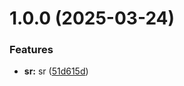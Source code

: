 # 1.0.0 (2025-03-24)


### Features

* **sr:** sr ([51d615d](https://github.com/leocodeio-spectral/sp-yt-auth/commit/51d615d2a1840eee341c265002011f7cceba9c21))
